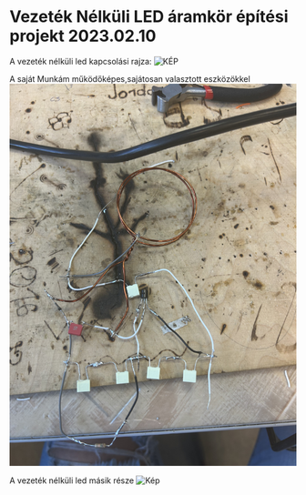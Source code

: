 # Vezeték Nélküli LED áramkör építési projekt 2023.02.10

A vezeték nélküli led kapcsolási rajza:
![KÉP](kapcsol%C3%A1si.png)

A saját Munkám működőképes,sajátosan valasztott eszközökkel 
![kép](led.jpeg)

A vezeték nélküli led másik része
![Kép](tér.jpeg)


